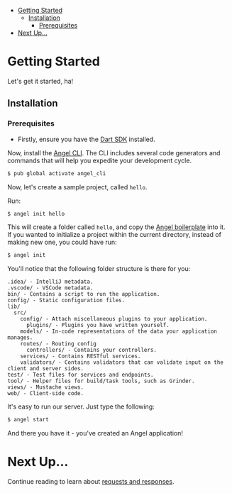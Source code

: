 * [Getting Started](#getting-started)
  * [Installation](#installation)
    * [Prerequisites](#prequisites)
* [Next Up...](#next-up)

# Getting Started
Let's get it started, ha!

## Installation

### Prerequisites
* Firstly, ensure you have the [Dart SDK](https://www.dartlang.org/downloads/) installed.

Now, install the [Angel CLI](https://github.com/angel-dart/cli). The CLI includes several code generators and commands that will help you expedite your development cycle.

```bash
$ pub global activate angel_cli
```

Now, let's create a sample project, called `hello`.

Run:

```bash
$ angel init hello
```

This will create a folder called `hello`, and copy the [Angel boilerplate](https://github.com/angel-dart/angel) into it. If you wanted to initialize a project within the current directory, instead of making new one, you could have run:

```bash
$ angel init
```

You'll notice that the following folder structure is there for you:

```
.idea/ - IntelliJ metadata.
.vscode/ - VSCode metadata.
bin/ - Contains a script to run the application.
config/ - Static configuration files.
lib/
  src/
    config/ - Attach miscellaneous plugins to your application.
      plugins/ - Plugins you have written yourself.
    models/ - In-code representations of the data your application manages.
    routes/ - Routing config
      controllers/ - Contains your controllers.
    services/ - Contains RESTful services.
    validators/ - Contains validators that can validate input on the client and server sides.
test/ - Test files for services and endpoints.
tool/ - Helper files for build/task tools, such as Grinder.
views/ - Mustache views.
web/ - Client-side code.
```

It's easy to run our server. Just type the following:

```bash
$ angel start
```

And there you have it - you've created an Angel application!

# Next Up...
Continue reading to learn about [requests and responses](https://github.com/angel-dart/angel/wiki/Requests-&-Responses).